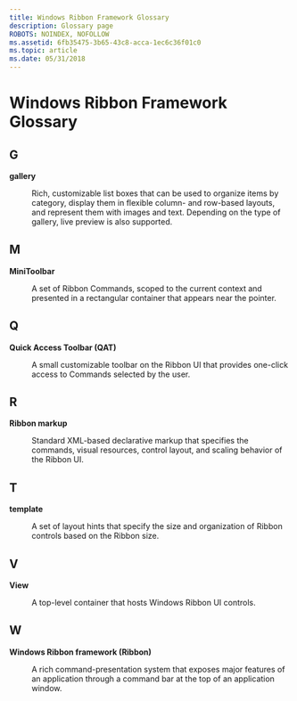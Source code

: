 ```yaml
---
title: Windows Ribbon Framework Glossary
description: Glossary page
ROBOTS: NOINDEX, NOFOLLOW
ms.assetid: 6fb35475-3b65-43c8-acca-1ec6c36f01c0
ms.topic: article
ms.date: 05/31/2018
---
```


# Windows Ribbon Framework Glossary

## G

<dl> <dt>

**gallery**
</dt> <dd>

Rich, customizable list boxes that can be used to organize items by category, display them in flexible column- and row-based layouts, and represent them with images and text. Depending on the type of gallery, live preview is also supported.

</dd> </dl>

## M

<dl> <dt>

**MiniToolbar**
</dt> <dd>

A set of Ribbon Commands, scoped to the current context and presented in a rectangular container that appears near the pointer.

</dd> </dl>

## Q

<dl> <dt>

**Quick Access Toolbar (QAT)**
</dt> <dd>

A small customizable toolbar on the Ribbon UI that provides one-click access to Commands selected by the user.

</dd> </dl>

## R

<dl> <dt>

**Ribbon markup**
</dt> <dd>

Standard XML-based declarative markup that specifies the commands, visual resources, control layout, and scaling behavior of the Ribbon UI.

</dd> </dl>

## T

<dl> <dt>

**template**
</dt> <dd>

A set of layout hints that specify the size and organization of Ribbon controls based on the Ribbon size.

</dd> </dl>

## V

<dl> <dt>

**View**
</dt> <dd>

A top-level container that hosts Windows Ribbon UI controls.

</dd> </dl>

## W

<dl> <dt>

**Windows Ribbon framework (Ribbon)**
</dt> <dd>

A rich command-presentation system that exposes major features of an application through a command bar at the top of an application window.

</dd> </dl>

 

 





